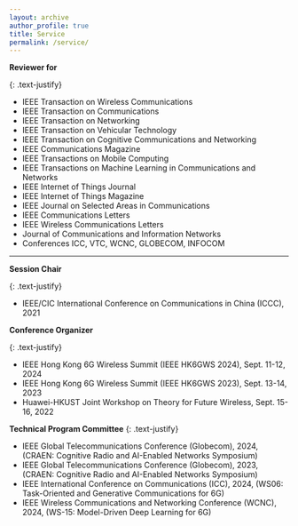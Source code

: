 ```yaml
---
layout: archive
author_profile: true
title: Service
permalink: /service/
---
```


**Reviewer for**

{: .text-justify}
* IEEE Transaction on Wireless Communications
* IEEE Transaction on Communications
* IEEE Transaction on Networking
* IEEE Transaction on Vehicular Technology 
* IEEE Transaction on Cognitive Communications and Networking 
* IEEE Communications Magazine  
* IEEE Transactions on Mobile Computing 
* IEEE Transactions on Machine Learning in Communications and Networks
* IEEE Internet of Things Journal
* IEEE Internet of Things Magazine
* IEEE Journal on Selected Areas in Communications  
* IEEE Communications Letters 
* IEEE Wireless Communications Letters 
* Journal of Communications and Information Networks
* Conferences ICC, VTC, WCNC, GLOBECOM, INFOCOM

---

**Session Chair**

{: .text-justify}
* IEEE/CIC International Conference on Communications in China (ICCC), 2021

**Conference Organizer**

{: .text-justify}
* IEEE Hong Kong 6G Wireless Summit (IEEE HK6GWS 2024), Sept. 11-12, 2024
* IEEE Hong Kong 6G Wireless Summit (IEEE HK6GWS 2023), Sept. 13-14, 2023
* Huawei-HKUST Joint Workshop on Theory for Future Wireless, Sept. 15-16, 2022

**Technical Program Committee**
{: .text-justify}
* IEEE Global Telecommunications Conference (Globecom), 2024, (CRAEN: Cognitive Radio and AI-Enabled Networks Symposium)
* IEEE Global Telecommunications Conference (Globecom), 2023, (CRAEN: Cognitive Radio and AI-Enabled Networks Symposium)
* IEEE International Conference on Communications (ICC), 2024, (WS06: Task-Oriented and Generative Communications for 6G)
* IEEE Wireless Communications and Networking Conference (WCNC), 2024, (WS-15: Model-Driven Deep Learning for 6G)
